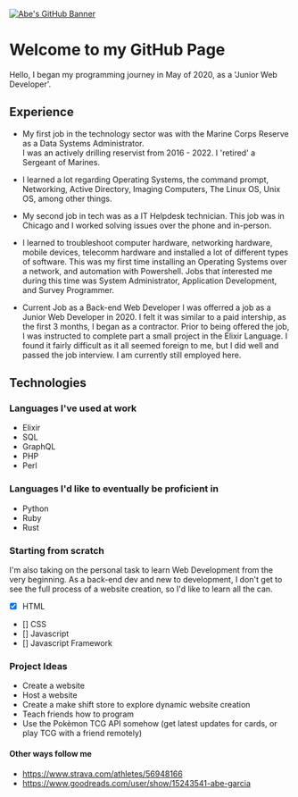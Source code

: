 [![Abe's GitHub Banner](./assets/GithubHeader.png)](https://www.linkedin.com/in/abraham-garcia-196703137/)

# Welcome to my GitHub Page
Hello, I began my programming journey in May of 2020, as a 'Junior Web Developer'.

## Experience
* My first job in the technology sector was with the Marine Corps Reserve as a Data Systems Administrator.  
I was an actively drilling reservist from 2016 - 2022. I 'retired' a Sergeant of Marines. 
* I learned a lot regarding Operating Systems, the command prompt, Networking, Active Directory, Imaging Computers, The Linux OS, Unix OS, among other things.

* My second job in tech was as a IT Helpdesk technician. 
This job was in Chicago and I worked solving issues over the phone and in-person. 
* I learned to troubleshoot computer hardware, networking hardware, mobile devices, telecomm hardware and installed a lot of different types of software. This was my first time installing an Operating Systems over a network, and automation with Powershell. Jobs that interested me during this time was System Administrator, Application Development, and Survey Programmer.

* Current Job as a Back-end Web Developer 
I was offerred a job as a Junior Web Developer in 2020. I felt it was similar to a paid intership, as the first 3 months, I began as a contractor. Prior to being offered the job, I was instructed to complete part a small project in the Elixir Language. I found it fairly difficult as it all seemed foreign to me, but I did well and passed the job interview. I am currently still employed here.


## Technologies

### Languages I've used at work
- Elixir
- SQL
- GraphQL
- PHP
- Perl

### Languages I'd like to eventually be proficient in 
- Python
- Ruby
- Rust

### Starting from scratch

I'm also taking on the personal task to learn Web Development from the very beginning. As a back-end dev and new to development, I don't get to see the full process of a website creation, so I'd like to learn all the can. 

- [x] HTML
- [] CSS 
- [] Javascript
- [] Javascript Framework

### Project Ideas

- Create a website
- Host a website 
- Create a make shift store to explore dynamic website creation
- Teach friends how to program
- Use the Pokèmon TCG API somehow (get latest updates for cards, or play TCG with a friend remotely)

#### Other ways follow me

- https://www.strava.com/athletes/56948166
- https://www.goodreads.com/user/show/15243541-abe-garcia


<!---
abe-web/abe-web is a ✨ special ✨ repository because its `README.md` (this file) appears on your GitHub profile.
You can click the Preview link to take a look at your changes.
--->
